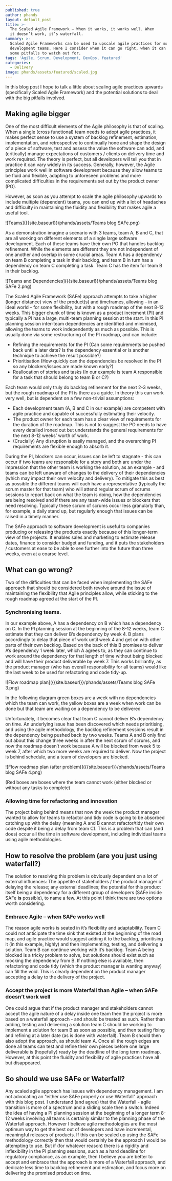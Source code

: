 ```yaml
---
published: true
author: phands
layout: default_post
title: >-
  The Scaled Agile Framework – When it works, it works well. When
  it doesn’t work, it’s waterfall.
summary: >-
  Scaled Agile Frameworks can be used to upscale agile practices for multiple
  development teams. Here I consider when it can go right, when it can wrong and
  some pitfalls to watch out for.
tags: 'Agile, Scrum, Development, DevOps, featured'
categories:
  - Delivery
image: phands/assets/featured/scaled.jpg
---
```


In this blog post I hope to talk a little about scaling agile practices upwards (specifically Scaled Agile Framework) and the potential solutions to deal with the big pitfalls involved.

## Making agile bigger

One of the most difficult elements of the Agile philosophy is that of scaling. When a single (cross functional) team needs to adopt agile practices, it makes perfect sense to use a system of backlog refinement, estimation, implementation, and retrospective to continually hone and shape the design of a piece of software, test and assess the value the software can add, and (critically) manage expectations of customers / clients on delivery time and work required. The theory is perfect, but all developers will tell you that in practice it can vary widely in its success. Generally, however, the Agile principles work well in software development because they allow teams to be fluid and flexible, adapting to unforeseen problems and more complicated difficulties in the requirements set out by the product owner (PO).

However, as soon as you attempt to scale the agile philosophy upwards to include multiple (dependent) teams, you can end up with a lot of headaches and difficulty in maintaining the fluidity and flexibility that makes agile a useful tool.

![Teams]({{site.baseurl}}/phands/assets/Teams blog SAFe.png)

As a demonstration imagine a scenario with 3 teams, team A, B and C, that are all working on different elements of a single large software development. Each of these teams have their own PO that handles backlog refinement. While the elements are different they are not independent of one another and overlap in some crucial areas. Team A has a dependency on team B completing a task in their backlog, and team B in turn has a dependency on team C completing a task. Team C has the item for team B in their backlog.

![Teams and Dependencies]({{site.baseurl}}/phands/assets/Teams blog SAFe 2.png)

The Scaled Agile Framework (SAFe) approach attempts to take a higher (longer distance) view of the product(s) and timeframes, allowing – in an ideal world – for some flexibility, but with a rough roadmap of the next 8-12 weeks. This bigger chunk of time is known as a product increment (PI) and typically a PI has a large, multi-team planning session at the start. In this PI planning session inter-team dependencies are identified and minimised, allowing the teams to work independently as much as possible. This is usually done via some restructuring of the PI roadmap, and can include: 

- Refining the requirements for the PI (Can some requirements be pushed back until a later date? Is the dependency essential or is another technique to achieve the result possible?)
- Prioritisation (How quickly can the dependencies be resolved in the PI so any blockers/issues are made known early?)
- Reallocation of stories and tasks (In our example is team A responsible for a task that should belong to team B or C?)

Each team would only truly do backlog refinement for the next 2-3 weeks, but the rough roadmap of the PI is there as a guide. In theory this can work very well, but is dependent on a few non-trivial assumptions:

- Each development team (A, B and C in our example) are competent with agile practice and capable of successfully estimating their velocity.
- The product owner for each team has a clear view of requirements for the duration of the roadmap. This is not to suggest the PO needs to have every detailed ironed out but understands the general requirements for the next 8-12 weeks’ worth of work.
- (Crucially) Any disruption is easily managed, and the overarching PI requirements are flexible enough to absorb it.

During the PI, blockers can occur, issues can be left to stagnate - this can occur if two teams are responsible for a story and both are under the impression that the other team is working the solution, as an example - and teams can be left unaware of changes to the delivery of their dependencies (which may impact their own velocity and delivery). To mitigate this as best as possible the different teams will each have a representative (typically the scrum master for that team) who will attend regular scrum of scrums sessions to report back on what the team is doing, how the dependencies are being resolved and if there are any team-wide issues or blockers that need resolving. Typically these scrum of scrums occur less granularly than, for example, a daily stand up, but regularly enough that issues can be raised in a timely manner.

The SAFe approach to software development is useful to companies producing or releasing the products exactly because of this longer-term view of the projects. It enables sales and marketing to estimate release dates, finance to consider budget and funding, and it puts the stakeholders / customers at ease to be able to see further into the future than three weeks, even at a coarse level.

## What can go wrong?

Two of the difficulties that can be faced when implementing the SAFe approach that should be considered both revolve around the issue of maintaining the flexibility that Agile principles allow, while sticking to the rough roadmap agreed at the start of the PI.

### Synchronising teams.

In our example above, A has a dependency on B which has a dependency on C. In the PI planning session at the beginning of the 8-12 weeks, team C estimate that they can deliver B’s dependency by week 4. B plans accordingly to delay that piece of work until week 4 and get on with other parts of their own backlog. Based on the back of this B promises to deliver A’s dependency 1 week later, which A agrees to, as they can continue to work around the dependency for that length of time without being blocked and will have their product deliverable by week 7. This works brilliantly, as the product manager (who has overall responsibility for all teams) would like the last week to be used for refactoring and code tidy-up.

![Flow roadmap plan]({{site.baseurl}}/phands/assets/Teams blog SAFe 3.png)

In the following diagram green boxes are a week with no dependencies which the team can work, the yellow boxes are a week when work can be done but that team are waiting on a dependency to be delivered

Unfortunately, it becomes clear that team C cannot deliver B’s dependency on time. An underlying issue has been discovered which needs prioritising, and using the agile methodology, the backlog refinement sessions result in the dependency being pushed back by two weeks. Teams A and B only find out about this change three weeks in after the next scrum of scrums, and now the roadmap doesn’t work because A will be blocked from week 5 to week 7, after which two more weeks are required to deliver. Now the project is behind schedule, and a team of developers are blocked.

![Flow roadmap plan (after problem)]({{site.baseurl}}/phands/assets/Teams blog SAFe 4.png)

(Red boxes are boxes where the team cannot work (either blocked or without any tasks to complete)

### Allowing time for refactoring and innovation

The project being behind means that now the week the product manager wanted to allow for teams to refactor and tidy code is going to be absorbed catching up with the delay (meaning A and B cannot refactor/tidy their own code despite it being a delay from team C).
This is a problem that can (and does) occur all the time in software development, including individual teams using agile methodologies.

## How to resolve the problem (are you just using waterfall?)

The solution to resolving this problem is obviously dependent on a lot of external influences: The appetite of stakeholders / the product manager of delaying the release; any external deadlines; the potential for this product itself being a dependency for a different group of developers (SAFe inside SAFe __is__ possible), to name a few. At this point I think there are two options worth considering.

### Embrace Agile – when SAFe works well

The reason agile works is seated in it’s flexibility and adaptability. Team C could not anticipate the time sink that existed at the beginning of the road map, and agile practice would suggest adding it to the backlog, prioritising it (in this example, highly) and then implementing, testing, and delivering a solution. Team B can continue working with it’s backlog. Team A being blocked is a tricky problem to solve, but solutions should exist such as mocking the dependency from B. If nothing else is available, then refactoring and code tidy (which the product manager is wanting anyway) can fill the void. This is clearly dependent on the product manager accepting a delay to the delivery of the project.

### Accept the project is more Waterfall than Agile – when SAFe doesn’t work well

One could argue that if the product manager and stakeholders cannot accept the agile nature of a delay inside one team then the project is more based on a waterfall approach - and should be treated as such. Rather than adding, testing and delivering a solution team C should be working to implement a solution for team B as soon as possible, and then testing fixing and refining at a later date (as is done with waterfall). Team B should then also adopt the approach, as should team A. Once all the rough edges are done all teams can test and refine their own pieces before one large deliverable is (hopefully) ready by the deadline of the long term roadmap. However, at this point the fluidity and flexibility of agile practices have all but disappeared.

## So should we use SAFe or Waterfall?

Any scaled agile approach has issues with dependency management. I am not advocating an "either use SAFe properly or use Waterfall" approach with this blog post. I understand (and agree) that the Waterfall - agile transition is more of a spectrum and a sliding scale then a switch. Indeed the idea of having a PI planning session at the beginning of a longer term 8-12 weeks involving all teams is certainly similar to the planning phase of the Waterfall approach. However I believe agile methodologies are the most optimum way to get the best out of developers and have incremental, meaningful releases of products. If this can be scaled up using the SAFe methodology correctly then that would certainly be the approach I would be attempting to use. But if (for whatever reason) there is a rigidity and inflexibility in the PI planning sessions, such as a hard deadline for regulatory compliance, as an example, then I believe you are better to accept and embrace that the approach is more of a Waterfall approach, and dedicate less time to backlog refinement and estimation, and focus more on delivering the promised product on time.










